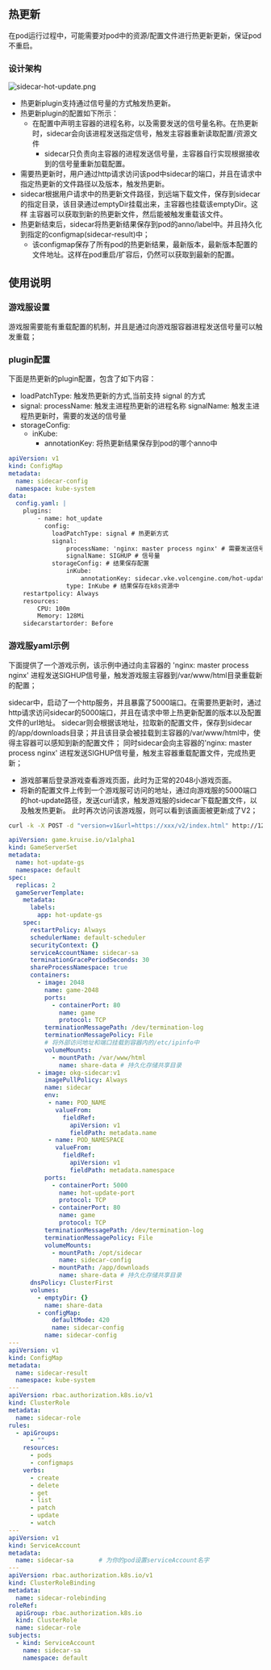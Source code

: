
## 热更新
在pod运行过程中，可能需要对pod中的资源/配置文件进行热更新更新，保证pod不重启。
### 设计架构

![sidecar-hot-update.png](../../img/sidecar-hot-update.png)
- 热更新plugin支持通过信号量的方式触发热更新。
- 热更新plugin的配置如下所示：
    - 在配置中声明主容器的进程名称，以及需要发送的信号量名称。在热更新时，sidecar会向该进程发送指定信号，触发主容器重新读取配置/资源文件
        - sidecar只负责向主容器的进程发送信号量，主容器自行实现根据接收到的信号量重新加载配置。
- 需要热更新时，用户通过http请求访问该pod中sidecar的端口，并且在请求中指定热更新的文件路径以及版本，触发热更新。
- sidecar根据用户请求中的热更新文件路径，到远端下载文件，保存到sidecar的指定目录，该目录通过emptyDir挂载出来，主容器也挂载该emptyDir。这样
  主容器可以获取到新的热更新文件，然后能被触发重载该文件。
- 热更新结束后，sidecar将热更新结果保存到pod的anno/label中。并且持久化到指定的configmap(sidecar-result)中；
    - 该configmap保存了所有pod的热更新结果，最新版本，最新版本配置的文件地址。这样在pod重启/扩容后，仍然可以获取到最新的配置。

## 使用说明
### 游戏服设置
游戏服需要能有重载配置的机制，并且是通过向游戏服容器进程发送信号量可以触发重载；
### plugin配置
下面是热更新的plugin配置，包含了如下内容：
- loadPatchType: 触发热更新的方式,当前支持 signal 的方式
- signal:
    processName: 触发主进程热更新的进程名称
    signalName:  触发主进程热更新时，需要的发送的信号量
- storageConfig:
    - inKube:
      - annotationKey: 将热更新结果保存到pod的哪个anno中
```yaml
apiVersion: v1
kind: ConfigMap
metadata:
  name: sidecar-config
  namespace: kube-system
data:
  config.yaml: |
    plugins:
        - name: hot_update
          config:
            loadPatchType: signal # 热更新方式
            signal:
                processName: 'nginx: master process nginx' # 需要发送信号量的主容器进程名称
                signalName: SIGHUP # 信号量
            storageConfig: # 结果保存配置
                inKube:
                    annotationKey: sidecar.vke.volcengine.com/hot-update-result
                type: InKube # 结果保存在k8s资源中
    restartpolicy: Always
    resources:
        CPU: 100m
        Memory: 128Mi
    sidecarstartorder: Before
```

### 游戏服yaml示例
下面提供了一个游戏示例，该示例中通过向主容器的 'nginx: master process nginx' 进程发送SIGHUP信号量，触发游戏服主容器到/var/www/html目录重载新的配置；

sidecar中，启动了一个http服务，并且暴露了5000端口。在需要热更新时，通过http请求访问sidecar的5000端口，并且在请求中带上热更新配置的版本以及配置文件的url地址。
sidecar则会根据该地址，拉取新的配置文件，保存到sidecar的/app/downloads目录；并且该目录会被挂载到主容器的/var/www/html中，使得主容器可以感知到新的配置文件；
同时sidecar会向主容器的'nginx: master process nginx' 进程发送SIGHUP信号量，触发主容器重载配置文件，完成热更新；

- 游戏部署后登录游戏查看游戏页面，此时为正常的2048小游戏页面。
- 将新的配置文件上传到一个游戏服可访问的地址，通过向游戏服的5000端口的hot-update路径，发送curl请求，触发游戏服的sidecar下载配置文件，以及触发热更新。
此时再次访问该游戏服，则可以看到该画面被更新成了V2；
```bash
curl -k -X POST -d "version=v1&url=https://xxx/v2/index.html" http://12.xxx.xx.xx:5000/hot-update 
```

```yaml
apiVersion: game.kruise.io/v1alpha1
kind: GameServerSet
metadata:
  name: hot-update-gs
  namespace: default
spec:
  replicas: 2
  gameServerTemplate:
    metadata:
      labels:
        app: hot-update-gs
    spec:
      restartPolicy: Always
      schedulerName: default-scheduler
      securityContext: {}
      serviceAccountName: sidecar-sa
      terminationGracePeriodSeconds: 30
      shareProcessNamespace: true
      containers:
        - image: 2048
          name: game-2048
          ports:
            - containerPort: 80
              name: game
              protocol: TCP
          terminationMessagePath: /dev/termination-log
          terminationMessagePolicy: File
          # 将外部访问地址和端口挂载到容器内的/etc/ipinfo中
          volumeMounts:
            - mountPath: /var/www/html
              name: share-data # 持久化存储共享目录
        - image: okg-sidecar:v1
          imagePullPolicy: Always
          name: sidecar
          env:
           - name: POD_NAME
             valueFrom:
               fieldRef:
                 apiVersion: v1
                 fieldPath: metadata.name
           - name: POD_NAMESPACE
             valueFrom:
               fieldRef:
                 apiVersion: v1
                 fieldPath: metadata.namespace
          ports:
            - containerPort: 5000
              name: hot-update-port
              protocol: TCP
            - containerPort: 80
              name: game
              protocol: TCP
          terminationMessagePath: /dev/termination-log
          terminationMessagePolicy: File
          volumeMounts:
            - mountPath: /opt/sidecar
              name: sidecar-config
            - mountPath: /app/downloads
              name: share-data # 持久化存储共享目录    
      dnsPolicy: ClusterFirst
      volumes:
        - emptyDir: {}
          name: share-data
        - configMap:
            defaultMode: 420
            name: sidecar-config
          name: sidecar-config
---
apiVersion: v1
kind: ConfigMap
metadata:
  name: sidecar-result
  namespace: kube-system
---
apiVersion: rbac.authorization.k8s.io/v1
kind: ClusterRole
metadata:
  name: sidecar-role
rules:
  - apiGroups:
      - ""
    resources:
      - pods
      - configmaps
    verbs:
      - create
      - delete
      - get
      - list
      - patch
      - update
      - watch
---
apiVersion: v1
kind: ServiceAccount
metadata:
  name: sidecar-sa       # 为你的pod设置serviceAccount名字
---
apiVersion: rbac.authorization.k8s.io/v1
kind: ClusterRoleBinding
metadata:
  name: sidecar-rolebinding
roleRef:
  apiGroup: rbac.authorization.k8s.io
  kind: ClusterRole
  name: sidecar-role
subjects:
  - kind: ServiceAccount
    name: sidecar-sa
    namespace: default
```